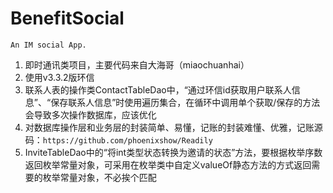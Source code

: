 # BenefitSocial
    An IM social App.

1. 即时通讯类项目，主要代码来自大海哥（miaochuanhai）
2. 使用v3.3.2版环信
3. 联系人表的操作类ContactTableDao中，“通过环信id获取用户联系人信息”、“保存联系人信息”时使用遍历集合，在循环中调用单个获取/保存的方法会导致多次操作数据库，应该优化
4. 对数据库操作层和业务层的封装简单、易懂，记账的封装难懂、优雅，记账源码：`https://github.com/phoenixshow/Readily`
5. InviteTableDao中的“将int类型状态转换为邀请的状态”方法，要根据枚举序数返回枚举常量对象，可采用在枚举类中自定义valueOf静态方法的方式返回需要的枚举常量对象，不必挨个匹配